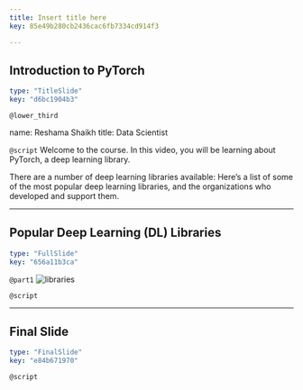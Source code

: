```yaml
---
title: Insert title here
key: 85e49b280cb2436cac6fb7334cd914f3

---
```

## Introduction to PyTorch

```yaml
type: "TitleSlide"
key: "d6bc1904b3"
```

`@lower_third`

name: Reshama Shaikh
title: Data Scientist


`@script`
Welcome to the course.  In this video, you will be learning about PyTorch, a deep learning library.

There are a number of deep learning libraries available:  Here’s a list of some of the most popular deep learning libraries, and the organizations who developed and support them.


---
## Popular Deep Learning (DL) Libraries

```yaml
type: "FullSlide"
key: "656a11b3ca"
```

`@part1`
![libraries](https://assets.datacamp.com/production/repositories/3590/datasets/6f43dbbc600cfdf3f08186bc9da76d6a34b6278c/dl_libraries.png)


`@script`



---
## Final Slide

```yaml
type: "FinalSlide"
key: "e84b671970"
```

`@script`


